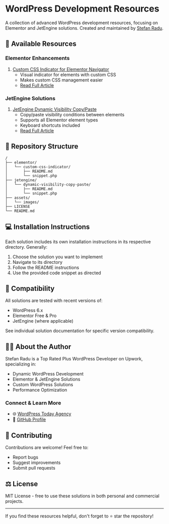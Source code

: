 # WordPress Development Resources
A collection of advanced WordPress development resources, focusing on Elementor and JetEngine solutions. Created and maintained by [Stefan Radu](https://github.com/stefanradu9).

## 🎯 Available Resources
### Elementor Enhancements
1. [Custom CSS Indicator for Elementor Navigator](./elementor/custom-css-indicator/)
   - Visual indicator for elements with custom CSS
   - Makes custom CSS management easier
   - [Read Full Article](https://www.wordpresstoday.agency/2024/12/22/add-custom-css-indicator-to-elementor-navigator-elements/)

### JetEngine Solutions
1. [JetEngine Dynamic Visibility Copy/Paste](./jetengine/dynamic-visibility-copy-paste/)
   - Copy/paste visibility conditions between elements
   - Supports all Elementor element types
   - Keyboard shortcuts included
   - [Read Full Article](https://www.wordpresstoday.agency/2024/12/06/how-to-copy-paste-jetengines-dynamic-visibility-conditions-using-elementor-jetengine-and-a-simple-code-snippet/)

## 📁 Repository Structure
```
/
├── elementor/
│   └── custom-css-indicator/
│       ├── README.md
│       └── snippet.php
├── jetengine/
│   └── dynamic-visibility-copy-paste/
│       ├── README.md
│       └── snippet.php
├── assets/
│   └── images/
├── LICENSE
└── README.md
```

## 💻 Installation Instructions
Each solution includes its own installation instructions in its respective directory. Generally:
1. Choose the solution you want to implement
2. Navigate to its directory
3. Follow the README instructions
4. Use the provided code snippet as directed

## 🔧 Compatibility
All solutions are tested with recent versions of:
- WordPress 6.x
- Elementor Free & Pro
- JetEngine (where applicable)

See individual solution documentation for specific version compatibility.

## 👨‍💻 About the Author
Stefan Radu is a Top Rated Plus WordPress Developer on Upwork, specializing in:
- Dynamic WordPress Development
- Elementor & JetEngine Solutions
- Custom WordPress Solutions
- Performance Optimization

### Connect & Learn More
- 🌐 [WordPress Today Agency](https://www.wordpresstoday.agency/)
- 💼 [GitHub Profile](https://github.com/stefanradu9)

## 🤝 Contributing
Contributions are welcome! Feel free to:
- Report bugs
- Suggest improvements
- Submit pull requests

## ⚖️ License
MIT License - free to use these solutions in both personal and commercial projects.

---

If you find these resources helpful, don't forget to ⭐ star the repository!